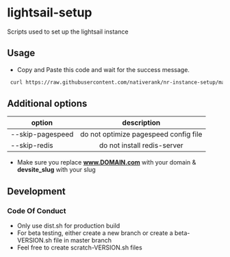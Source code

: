 # lightsail-setup
Scripts used to set up the lightsail instance


## Usage

- Copy and Paste this code and wait for the success message.
```bash
 curl https://raw.githubusercontent.com/nativerank/nr-instance-setup/master/dist.sh | bash -s -- --dev-slug=devsite_slug --site-url=www.DOMAIN.com
```

## Additional options
| option | description |
| --------|:-----------:|
| --skip-pagespeed | do not optimize pagespeed config file |
| --skip-redis | do not install redis-server |

- Make sure you replace **www.DOMAIN.com** with your domain &  **devsite_slug** with your slug

## Development

### Code Of Conduct

- Only use dist.sh for production build
- For beta testing, either create a new branch or create a beta-VERSION.sh file in master branch
- Feel free to create scratch-VERSION.sh files

